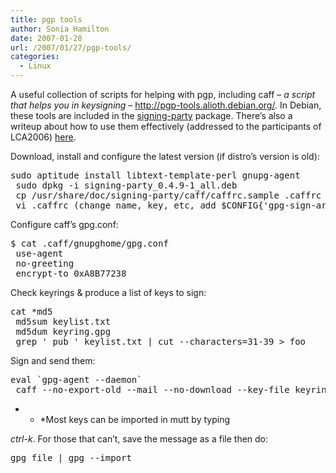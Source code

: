 ```yaml
---
title: pgp tools
author: Sonia Hamilton
date: 2007-01-28
url: /2007/01/27/pgp-tools/
categories:
  - Linux
---
```

A useful collection of scripts for helping with pgp, including caff &#8211; *a script that helps you in keysigning* &#8211; <http://pgp-tools.alioth.debian.org/>. In Debian, these tools are included in the [signing-party][1] package. There&#8217;s also a writeup about how to use them effectively (addressed to the participants of LCA2006) [here][2].

Download, install and configure the latest version (if distro&#8217;s version is old):<!--more-->

<pre>sudo aptitude install libtext-template-perl gnupg-agent
 sudo dpkg -i signing-party_0.4.9-1_all.deb
 cp /usr/share/doc/signing-party/caff/caffrc.sample .caffrc
 vi .caffrc (change name, key, etc, add $CONFIG{'gpg-sign-args'} = "save";)</pre>

Configure caff&#8217;s gpg.conf:

<pre>$ cat .caff/gnupghome/gpg.conf
 use-agent
 no-greeting
 encrypt-to 0xA8B77238</pre>

Check keyrings & produce a list of keys to sign:

<pre>cat *md5
 md5sum keylist.txt
 md5dum keyring.gpg
 grep ' pub ' keylist.txt | cut --characters=31-39 &gt; foo</pre>

Sign and send them:

<pre>eval `gpg-agent --daemon`
 caff --no-export-old --mail --no-download --key-file keyring.gpg `cat foo`</pre>

* * *Most keys can be imported in mutt by typing 

*ctrl-k*. For those that can&#8217;t, save the message as a file then do:</p> 

<pre>gpg file | gpg --import</pre>

 [1]: http://packages.debian.org/signing-party
 [2]: http://www.wlug.org.nz/KeySigningScripts
